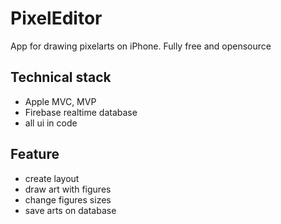 # PixelEditor

App for drawing pixelarts on iPhone. Fully free and opensource

## Technical stack

- Apple MVC, MVP
- Firebase realtime database
- all ui in code

## Feature

- create layout 
- draw art with figures
- change figures sizes
- save arts on database
